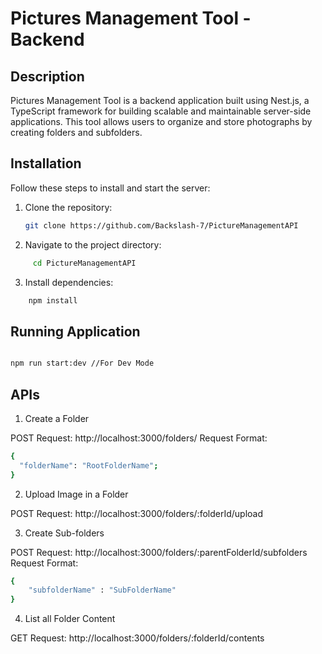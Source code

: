 # Pictures Management Tool - Backend

## Description

Pictures Management Tool is a backend application built using Nest.js, a TypeScript framework for building scalable and maintainable server-side applications. This tool allows users to organize and store photographs by creating folders and subfolders.


## Installation

Follow these steps to install and start the server:

1. Clone the repository:

   
   ```bash
   git clone https://github.com/Backslash-7/PictureManagementAPI

   ```
2. Navigate to the project directory:

```bash
     cd PictureManagementAPI
```
  
3. Install dependencies:
```bash
    npm install
```



## Running Application 

```bash

npm run start:dev //For Dev Mode

```


## APIs

1. Create a Folder

POST Request: http://localhost:3000/folders/
Request Format:
```bash
{
  "folderName": "RootFolderName";
}
```

2. Upload Image in a Folder

POST Request: http://localhost:3000/folders/:folderId/upload

3. Create Sub-folders

POST Request: http://localhost:3000/folders/:parentFolderId/subfolders
Request Format:
```bash
{
    "subfolderName" : "SubFolderName"
}
```

4. List all Folder Content

GET Request: http://localhost:3000/folders/:folderId/contents
